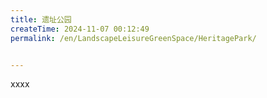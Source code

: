 ```yaml
---
title: 遗址公园
createTime: 2024-11-07 00:12:49
permalink: /en/LandscapeLeisureGreenSpace/HeritagePark/


---
```


xxxx